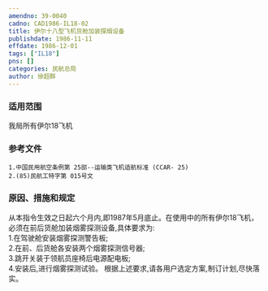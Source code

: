 ```yaml
---
amendno: 39-0040  
cadno: CAD1986-IL18-02  
title: 伊尔十八型飞机货舱加装探烟设备  
publishdate: 1986-11-11  
effdate: 1986-12-01  
tags: ["IL18"]  
pns: []  
categories: 民航总局  
author: 徐超群  
---
```

  
### 适用范围  
我局所有伊尔18飞机  
  
<!--more-->  
### 参考文件  
    1.中国民用航空条例第 25部--运输类飞机适航标准 (CCAR- 25)  
    2.(85)民航工特字第 015号文  
  
### 原因、措施和规定  
从本指令生效之日起六个月内,即1987年5月底止。在使用中的所有伊尔18飞机，必须在前后货舱加装烟雾探测设备,具体要求为:  
    1.在驾驶舱安装烟雾探测警告板;  
    2.在前、后货舱各安装两个烟雾探测信号器;  
    3.跳开关装于领航员座椅后电源配电板;  
    4.安装后,进行烟雾探测试验。     根据上述要求,请各用户选定方案,制订计划,尽快落实。  
  
